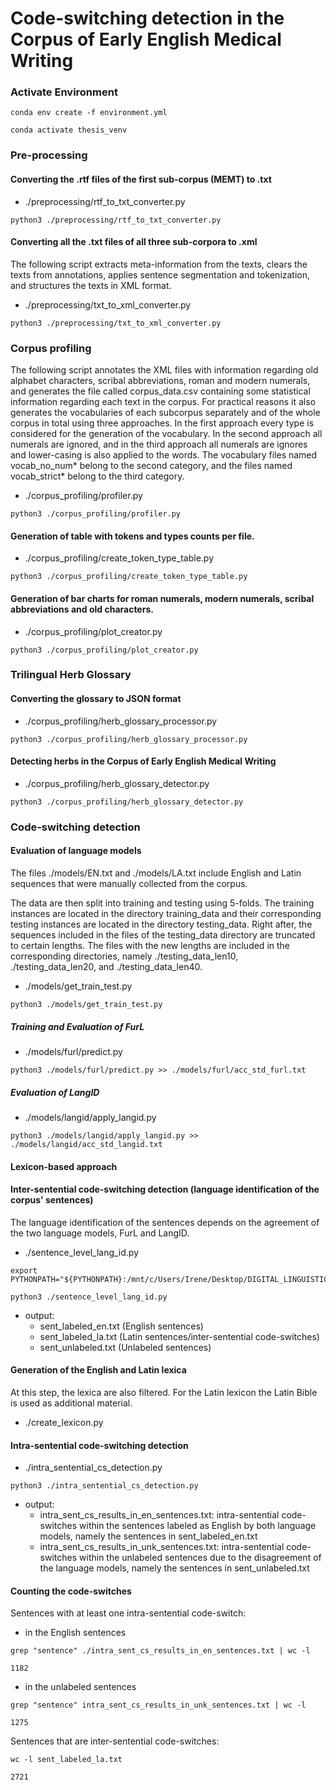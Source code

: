 # Code-switching detection in the Corpus of Early English Medical Writing

### Activate Environment
```console
conda env create -f environment.yml
```

```console
conda activate thesis_venv
```

### Pre-processing

#### Converting the .rtf files of the first sub-corpus (MEMT) to .txt
- ./preprocessing/rtf_to_txt_converter.py 

```console
python3 ./preprocessing/rtf_to_txt_converter.py
```

#### Converting all the .txt files of all three sub-corpora to .xml
The following script extracts meta-information from the texts, clears the texts from annotations, applies sentence segmentation and tokenization, and structures the texts in XML format.

- ./preprocessing/txt_to_xml_converter.py

```console
python3 ./preprocessing/txt_to_xml_converter.py
```

### Corpus profiling
The following script annotates the XML files with information regarding old alphabet characters, scribal abbreviations, roman and modern numerals, and generates the file called corpus_data.csv containing some statistical information regarding each text in the corpus. For practical reasons it also generates the vocabularies of each subcorpus separately and of the whole corpus in total using three approaches. In the first approach every type is considered for the generation of the vocabulary. In the second approach all numerals are ignored, and in the third approach all numerals are ignores and lower-casing is also applied to the words. The vocabulary files named vocab_no_num* belong to the second category, and the files named vocab_strict* belong to the third category.

- ./corpus_profiling/profiler.py

```console
python3 ./corpus_profiling/profiler.py
```

#### Generation of table with tokens and types counts per file.
- ./corpus_profiling/create_token_type_table.py

```console
python3 ./corpus_profiling/create_token_type_table.py
```

#### Generation of bar charts for roman numerals, modern numerals, scribal abbreviations and old characters.
- ./corpus_profiling/plot_creator.py

```console
python3 ./corpus_profiling/plot_creator.py
```
### Trilingual Herb Glossary

#### Converting the glossary to JSON format
- ./corpus_profiling/herb_glossary_processor.py

```console
python3 ./corpus_profiling/herb_glossary_processor.py
```

#### Detecting herbs in the Corpus of Early English Medical Writing
- ./corpus_profiling/herb_glossary_detector.py

```console
python3 ./corpus_profiling/herb_glossary_detector.py
```

### Code-switching detection

#### Evaluation of language models
The files ./models/EN.txt and ./models/LA.txt include English and Latin sequences that
were manually collected from the corpus. 

The data are then split into training and testing using 5-folds. The training instances 
are located in the directory training_data and their corresponding testing instances are 
located in the directory testing_data. Right after, the sequences included in the files 
of the testing_data directory are truncated to certain lengths. The files with the new 
lengths are included in the corresponding 
directories, namely ./testing_data_len10, ./testing_data_len20, and ./testing_data_len40.

- ./models/get_train_test.py

```console
python3 ./models/get_train_test.py
```

##### Training and Evaluation of FurL

- ./models/furl/predict.py

```console
python3 ./models/furl/predict.py >> ./models/furl/acc_std_furl.txt
```

##### Evaluation of LangID 
- ./models/langid/apply_langid.py 

```console
python3 ./models/langid/apply_langid.py >> ./models/langid/acc_std_langid.txt
```

#### Lexicon-based approach

#### Inter-sentential code-switching detection (language identification of the corpus' sentences)
The language identification of the sentences depends on the agreement of the two language models, FurL and LangID. 
- ./sentence_level_lang_id.py

```console
export PYTHONPATH="${PYTHONPATH}:/mnt/c/Users/Irene/Desktop/DIGITAL_LINGUISTICS/master_thesis/thesis/models/furl"
```
```console
python3 ./sentence_level_lang_id.py
```
- output: 
  - sent_labeled_en.txt (English sentences)  
  - sent_labeled_la.txt (Latin sentences/inter-sentential code-switches)
  - sent_unlabeled.txt (Unlabeled sentences)

#### Generation of the English and Latin lexica
At this step, the lexica are also filtered. For the Latin lexicon the Latin Bible is used as additional material.
- ./create_lexicon.py

#### Intra-sentential code-switching detection
- ./intra_sentential_cs_detection.py

```console
python3 ./intra_sentential_cs_detection.py
```

- output:
  - intra_sent_cs_results_in_en_sentences.txt: intra-sentential code-switches within the sentences labeled as English by both language models, namely the sentences in sent_labeled_en.txt
  - intra_sent_cs_results_in_unk_sentences.txt: intra-sentential code-switches within the unlabeled sentences due to the disagreement of the language models, namely the sentences in sent_unlabeled.txt

#### Counting the code-switches
Sentences with at least one intra-sentential code-switch:
- in the English sentences
```console
grep "sentence" ./intra_sent_cs_results_in_en_sentences.txt | wc -l

1182
```
- in the unlabeled sentences
```console
grep "sentence" intra_sent_cs_results_in_unk_sentences.txt | wc -l

1275
```

Sentences that are inter-sentential code-switches:
```console
wc -l sent_labeled_la.txt

2721
```

